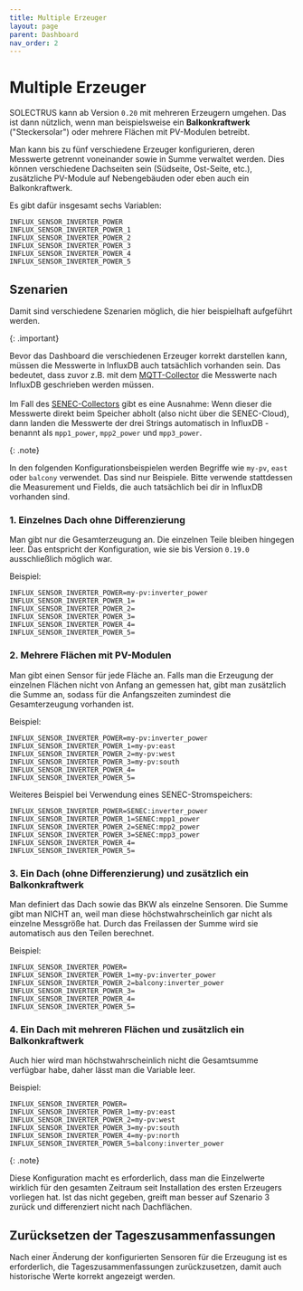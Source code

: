 ```yaml
---
title: Multiple Erzeuger
layout: page
parent: Dashboard
nav_order: 2
---
```


# Multiple Erzeuger

SOLECTRUS kann ab Version `0.20` mit mehreren Erzeugern umgehen. Das ist dann nützlich, wenn man beispielsweise ein **Balkonkraftwerk** ("Steckersolar") oder mehrere Flächen mit PV-Modulen betreibt.

Man kann bis zu fünf verschiedene Erzeuger konfigurieren, deren Messwerte getrennt voneinander sowie in Summe verwaltet werden. Dies können verschiedene Dachseiten sein (Südseite, Ost-Seite, etc.), zusätzliche PV-Module auf Nebengebäuden oder eben auch ein Balkonkraftwerk.

Es gibt dafür insgesamt sechs Variablen:

```
INFLUX_SENSOR_INVERTER_POWER
INFLUX_SENSOR_INVERTER_POWER_1
INFLUX_SENSOR_INVERTER_POWER_2
INFLUX_SENSOR_INVERTER_POWER_3
INFLUX_SENSOR_INVERTER_POWER_4
INFLUX_SENSOR_INVERTER_POWER_5
```

## Szenarien

Damit sind verschiedene Szenarien möglich, die hier beispielhaft aufgeführt werden.

{: .important}

Bevor das Dashboard die verschiedenen Erzeuger korrekt darstellen kann, müssen die Messwerte in InfluxDB auch tatsächlich vorhanden sein. Das bedeutet, dass zuvor z.B. mit dem [MQTT-Collector](/referenz/mqtt-collector/) die Messwerte nach InfluxDB geschrieben werden müssen.
\
\
Im Fall des [SENEC-Collectors](/referenz/senec-collector/) gibt es eine Ausnahme: Wenn dieser die Messwerte direkt beim Speicher abholt (also nicht über die SENEC-Cloud), dann landen die Messwerte der drei Strings automatisch in InfluxDB - benannt als `mpp1_power`, `mpp2_power` und `mpp3_power`.

{: .note}

In den folgenden Konfigurationsbeispielen werden Begriffe wie `my-pv`, `east` oder `balcony` verwendet. Das sind nur Beispiele. Bitte verwende stattdessen die Measurement und Fields, die auch tatsächlich bei dir in InfluxDB vorhanden sind.

### 1. Einzelnes Dach ohne Differenzierung

Man gibt nur die Gesamterzeugung an. Die einzelnen Teile bleiben hingegen leer. Das entspricht der Konfiguration, wie sie bis Version `0.19.0` ausschließlich möglich war.

Beispiel:

```env
INFLUX_SENSOR_INVERTER_POWER=my-pv:inverter_power
INFLUX_SENSOR_INVERTER_POWER_1=
INFLUX_SENSOR_INVERTER_POWER_2=
INFLUX_SENSOR_INVERTER_POWER_3=
INFLUX_SENSOR_INVERTER_POWER_4=
INFLUX_SENSOR_INVERTER_POWER_5=
```

### 2. Mehrere Flächen mit PV-Modulen

Man gibt einen Sensor für jede Fläche an. Falls man die Erzeugung der einzelnen Flächen nicht von Anfang an gemessen hat, gibt man zusätzlich die Summe an, sodass für die Anfangszeiten zumindest die Gesamterzeugung vorhanden ist.

Beispiel:

```env
INFLUX_SENSOR_INVERTER_POWER=my-pv:inverter_power
INFLUX_SENSOR_INVERTER_POWER_1=my-pv:east
INFLUX_SENSOR_INVERTER_POWER_2=my-pv:west
INFLUX_SENSOR_INVERTER_POWER_3=my-pv:south
INFLUX_SENSOR_INVERTER_POWER_4=
INFLUX_SENSOR_INVERTER_POWER_5=
```

Weiteres Beispiel bei Verwendung eines SENEC-Stromspeichers:

```env
INFLUX_SENSOR_INVERTER_POWER=SENEC:inverter_power
INFLUX_SENSOR_INVERTER_POWER_1=SENEC:mpp1_power
INFLUX_SENSOR_INVERTER_POWER_2=SENEC:mpp2_power
INFLUX_SENSOR_INVERTER_POWER_3=SENEC:mpp3_power
INFLUX_SENSOR_INVERTER_POWER_4=
INFLUX_SENSOR_INVERTER_POWER_5=
```

### 3. Ein Dach (ohne Differenzierung) und zusätzlich ein Balkonkraftwerk

Man definiert das Dach sowie das BKW als einzelne Sensoren. Die Summe gibt man NICHT an, weil man diese höchstwahrscheinlich gar nicht als einzelne Messgröße hat. Durch das Freilassen der Summe wird sie automatisch aus den Teilen berechnet.

Beispiel:

```env
INFLUX_SENSOR_INVERTER_POWER=
INFLUX_SENSOR_INVERTER_POWER_1=my-pv:inverter_power
INFLUX_SENSOR_INVERTER_POWER_2=balcony:inverter_power
INFLUX_SENSOR_INVERTER_POWER_3=
INFLUX_SENSOR_INVERTER_POWER_4=
INFLUX_SENSOR_INVERTER_POWER_5=
```

### 4. Ein Dach mit mehreren Flächen und zusätzlich ein Balkonkraftwerk

Auch hier wird man höchstwahrscheinlich nicht die Gesamtsumme verfügbar habe, daher lässt man die Variable leer.

Beispiel:

```env
INFLUX_SENSOR_INVERTER_POWER=
INFLUX_SENSOR_INVERTER_POWER_1=my-pv:east
INFLUX_SENSOR_INVERTER_POWER_2=my-pv:west
INFLUX_SENSOR_INVERTER_POWER_3=my-pv:south
INFLUX_SENSOR_INVERTER_POWER_4=my-pv:north
INFLUX_SENSOR_INVERTER_POWER_5=balcony:inverter_power
```

{: .note}

Diese Konfiguration macht es erforderlich, dass man die Einzelwerte wirklich für den gesamten Zeitraum seit Installation des ersten Erzeugers vorliegen hat. Ist das nicht gegeben, greift man besser auf Szenario 3 zurück und differenziert nicht nach Dachflächen.

## Zurücksetzen der Tageszusammenfassungen

Nach einer Änderung der konfigurierten Sensoren für die Erzeugung ist es erforderlich, die Tageszusammenfassungen zurückzusetzen, damit auch historische Werte korrekt angezeigt werden.
